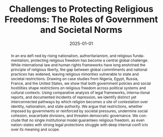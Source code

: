 ---
title: 'Challenges to Protecting Religious Freedoms: The Roles of Government and Societal Norms'
authors:
- admin
- Mark J. Rozell
author_notes:
- ""
- "George Mason University"
date: '2025-01-01'
share: false
profile: false
pager: false
show_related: false
show_date: false
reading_time: false
# Publication type.
# A single CSL publication type but formatted as a YAML list (for Hugo requirements).
publication_types:
- article-journal

# Publication name and optional abbreviated publication name.
publication: '*Ethos. Quarterly of the John Paul II Catholic University of Lublin*'

doi: '10.12887/38-2025-3-151-10'

abstract: 'In an era defi ned by rising nationalism, authoritarianism, and religious funda-mentalism, protecting religious freedom has become a central global challenge. While  international  law  and  human  rights  frameworks  have  long  enshrined  the  principle  of  religious  liberty,  the  gap  between  global  commitments  and  national practices has widened, leaving religious minorities vulnerable to state and societal restrictions. Drawing on case studies from Nigeria, Egypt, Russia, France,  and  the  United  States,  we  show  that  both  government  policies  and  social hostilities shape restrictions on religious freedom across political systems and cultural contexts. Using comparative analysis of legal frameworks, interna-tional reports, and documented incidents of repression, we identify distinct yet interconnected pathways by which religion becomes a site of contestation over identity,  nationalism,  and  state  authority.  We  argue  that  restrictions,  whether  imposed by governments or reinforced by societal pressures, undermine social cohesion, exacerbate divisions, and threaten democratic governance. We con-clude that no single institutional model guarantees religious freedom, as even nation-states with strong legal protections struggle with deep internal confl icts over its meaning and scope.'

# Display this page in a list of Featured pages?
featured: false

# Links
url_pdf: 'https://czasopisma.kul.pl/index.php/ethos/article/view/19083/16276'
url_code: ''
url_dataset: ''
url_poster: ''
url_project: ''
url_slides: ''
url_source: ''
url_video: ''

---